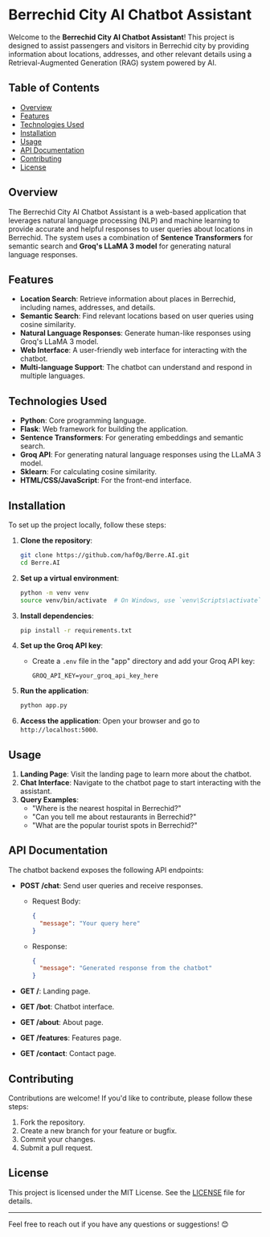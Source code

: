 # Berrechid City AI Chatbot Assistant

Welcome to the **Berrechid City AI Chatbot Assistant**! This project is designed to assist passengers and visitors in Berrechid city by providing information about locations, addresses, and other relevant details using a Retrieval-Augmented Generation (RAG) system powered by AI.

## Table of Contents
- [Overview](#overview)
- [Features](#features)
- [Technologies Used](#technologies-used)
- [Installation](#installation)
- [Usage](#usage)
- [API Documentation](#api-documentation)
- [Contributing](#contributing)
- [License](#license)

## Overview
The Berrechid City AI Chatbot Assistant is a web-based application that leverages natural language processing (NLP) and machine learning to provide accurate and helpful responses to user queries about locations in Berrechid. The system uses a combination of **Sentence Transformers** for semantic search and **Groq's LLaMA 3 model** for generating natural language responses.

## Features
- **Location Search**: Retrieve information about places in Berrechid, including names, addresses, and details.
- **Semantic Search**: Find relevant locations based on user queries using cosine similarity.
- **Natural Language Responses**: Generate human-like responses using Groq's LLaMA 3 model.
- **Web Interface**: A user-friendly web interface for interacting with the chatbot.
- **Multi-language Support**: The chatbot can understand and respond in multiple languages.

## Technologies Used
- **Python**: Core programming language.
- **Flask**: Web framework for building the application.
- **Sentence Transformers**: For generating embeddings and semantic search.
- **Groq API**: For generating natural language responses using the LLaMA 3 model.
- **Sklearn**: For calculating cosine similarity.
- **HTML/CSS/JavaScript**: For the front-end interface.

## Installation
To set up the project locally, follow these steps:

1. **Clone the repository**:
    ```bash
    git clone https://github.com/haf0g/Berre.AI.git
    cd Berre.AI
    ```

2. **Set up a virtual environment**:
    ```bash
    python -m venv venv
    source venv/bin/activate  # On Windows, use `venv\Scripts\activate`
    ```

3. **Install dependencies**:
    ```bash
    pip install -r requirements.txt
    ```

4. **Set up the Groq API key**:
    - Create a `.env` file in the "app" directory and add your Groq API key:
        ```env
        GROQ_API_KEY=your_groq_api_key_here
        ```

5. **Run the application**:
    ```bash
    python app.py
    ```

6. **Access the application**:
    Open your browser and go to `http://localhost:5000`.

## Usage
1. **Landing Page**: Visit the landing page to learn more about the chatbot.
2. **Chat Interface**: Navigate to the chatbot page to start interacting with the assistant.
3. **Query Examples**:
    - "Where is the nearest hospital in Berrechid?"
    - "Can you tell me about restaurants in Berrechid?"
    - "What are the popular tourist spots in Berrechid?"

## API Documentation
The chatbot backend exposes the following API endpoints:

- **POST /chat**: Send user queries and receive responses.
    - Request Body:
        ```json
        {
          "message": "Your query here"
        }
        ```
    - Response:
        ```json
        {
          "message": "Generated response from the chatbot"
        }
        ```

- **GET /**: Landing page.
- **GET /bot**: Chatbot interface.
- **GET /about**: About page.
- **GET /features**: Features page.
- **GET /contact**: Contact page.

## Contributing
Contributions are welcome! If you'd like to contribute, please follow these steps:
1. Fork the repository.
2. Create a new branch for your feature or bugfix.
3. Commit your changes.
4. Submit a pull request.

## License
This project is licensed under the MIT License. See the [LICENSE](LICENSE) file for details.

---

Feel free to reach out if you have any questions or suggestions! 😊
